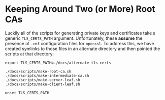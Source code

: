 # Keeping Around Two (or More) Root CAs

Luckily all of the scripts for generating private keys and certificates take
a generic `TLS_CERTS_PATH` argument. Unfortunately, these **assume** the
presence of `.cnf` configuration files for `openssl`. To address this,
we have created symlinks to those files in an alternate directory
and then pointed the scripts at that directory:

```
export TLS_CERTS_PATH=./docs/alternate-tls-certs

./docs/scripts/make-root-ca.sh
./docs/scripts/make-intermediate-ca.sh
./docs/scripts/make-server-leaf.sh
./docs/scripts/make-client-leaf.sh

unset TLS_CERTS_PATH
```
